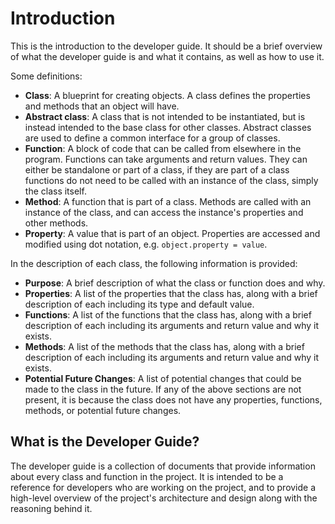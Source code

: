 # Introduction

This is the introduction to the developer guide. It should be a brief overview of what the developer guide is and what it contains, as well as how to use it.

Some definitions:
- **Class**: A blueprint for creating objects. A class defines the properties and methods that an object will have.
- **Abstract class**: A class that is not intended to be instantiated, but is instead intended to the base class for other classes. Abstract classes are used to define a common interface for a group of classes.
- **Function**: A block of code that can be called from elsewhere in the program. Functions can take arguments and return values. They can either be standalone or part of a class, if they are part of a class functions do not need to be called with an instance of the class, simply the class itself.
- **Method**: A function that is part of a class. Methods are called with an instance of the class, and can access the instance's properties and other methods.
- **Property**: A value that is part of an object. Properties are accessed and modified using dot notation, e.g. `object.property = value`.

In the description of each class, the following information is provided:
- **Purpose**: A brief description of what the class or function does and why.
- **Properties**: A list of the properties that the class has, along with a brief description of each including its type and default value.
- **Functions**: A list of the functions that the class has, along with a brief description of each including its arguments and return value and why it exists.
- **Methods**: A list of the methods that the class has, along with a brief description of each including its arguments and return value and why it exists.
- **Potential Future Changes**: A list of potential changes that could be made to the class in the future.
If any of the above sections are not present, it is because the class does not have any properties, functions, methods, or potential future changes.

## What is the Developer Guide?

The developer guide is a collection of documents that provide information about every class and function in the project. It is intended to be a reference for developers who are working on the project, and to provide a high-level overview of the project's architecture and design along with the reasoning behind it.

